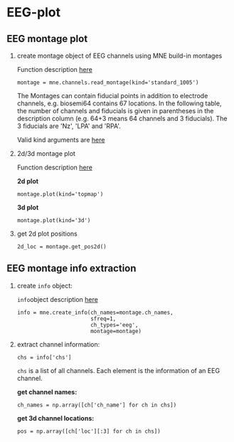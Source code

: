 # EEG-plot

## EEG montage plot

1. create montage object of EEG channels using MNE build-in montages

   Function description [here](https://martinos.org/mne/0.14/generated/mne.channels.read_montage.html#mne.channels.read_montage)

   ```
   montage = mne.channels.read_montage(kind='standard_1005')
   ```
   
   The Montages can contain fiducial points in addition to electrode channels, e.g. biosemi64 contains 67 locations. In the following table, the number of channels and fiducials is given in parentheses in the description column (e.g. 64+3 means 64 channels and 3 fiducials). The 3 fiducials are 'Nz', 'LPA' and 'RPA'.
   
   Valid kind arguments are [here](https://martinos.org/mne/0.14/generated/mne.channels.read_montage.html#mne.channels.read_montage)

2. 2d/3d montage plot

   Function description [here](https://martinos.org/mne/0.14/generated/mne.channels.Montage.html#mne.channels.Montage)
   
   **2d plot**
   
   ```
   montage.plot(kind='topmap')
   ```
   
   **3d plot**
      
   ```
   montage.plot(kind='3d')
   ```
   
3. get 2d plot positions

   ```
   2d_loc = montage.get_pos2d()
   ```


## EEG montage info extraction

1. create `info` object:
   
   `info`object description [here](https://mne-tools.github.io/dev/generated/mne.Info.html#mne.Info)

   ```
   info = mne.create_info(ch_names=montage.ch_names,
                          sfreq=1,
                          ch_types='eeg',
                          montage=montage)
   ```

2. extract channel information:

   ```
   chs = info['chs']
   ```
   
   `chs` is a list of all channels. Each element is the information of an EEG channel.
   
   **get channel names:**
   
   ```
   ch_names = np.array([ch['ch_name'] for ch in chs])
   ```
   
   **get 3d channel locations:**
   
   ```
   pos = np.array([ch['loc'][:3] for ch in chs])   
   ```
   
   
